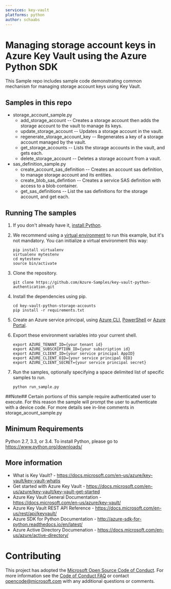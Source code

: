 ```yaml
---
services: key-vault
platforms: python
author: schaabs
---
```

# Managing storage account keys in Azure Key Vault using the Azure Python SDK

This Sample repo includes sample code demonstrating common mechanism for managing storage account keys using Key Vault.

## Samples in this repo
* storage_account_sample.py
  * add_storage_account -- Creates a storage account then adds the storage account to the vault to manage its keys.
  * update_storage_account -- Updates a storage account in the vault.
  * regenerate_storage_account_key -- Regenerates a key of a storage account managed by the vault.
  * get_storage_accounts -- Lists the storage accounts in the vault, and gets each.
  * delete_storage_account -- Deletes a storage account from a vault.
* sas_definition_sample.py
  * create_account_sas_definition -- Creates an account sas definition, to manage storage account and its entities.
  * create_blob_sas_defintion -- Creates a service SAS definition with access to a blob container.
  * get_sas_definitions -- List the sas definitions for the storage account, and get each.

## Running The samples
1. If you don't already have it, [install Python](https://www.python.org/downloads/).

2. We recommend using a [virtual environment](https://docs.python.org/3/tutorial/venv.html) to run this example, but it's not mandatory. You can initialize a virtual environment this way:

    ```
    pip install virtualenv
    virtualenv mytestenv
    cd mytestenv
    source bin/activate
    ```

3. Clone the repository.

    ```
    git clone https://github.com/Azure-Samples/key-vault-python-authentication.git
    ```

4. Install the dependencies using pip.

    ```
    cd key-vault-python-storage-accounts
    pip install -r requirements.txt
    ```

5. Create an Azure service principal, using 
[Azure CLI](http://azure.microsoft.com/documentation/articles/resource-group-authenticate-service-principal-cli/),
[PowerShell](http://azure.microsoft.com/documentation/articles/resource-group-authenticate-service-principal/)
or [Azure Portal](http://azure.microsoft.com/documentation/articles/resource-group-create-service-principal-portal/).

6. Export these environment variables into your current shell. 

    ```
    export AZURE_TENANT_ID={your tenant id}
    export AZURE_SUBSCRIPTION_ID={your subscription id}
    export AZURE_CLIENT_ID={your service principal AppID}
    export AZURE_CLIENT_OID={your service principal OID}
    export AZURE_CLIENT_SECRET={your service principal secret}
    ```

7. Run the samples, optionally specifying a space delimited list of specific samples to run.

    ```
    python run_sample.py
    ```

##Note## Certain portions of this sample require authenticated user to execute.  For this reason the sample will prompt
the user to authenticate with a device code.  For more details see in-line comments in storage_acount_sample.py

## Minimum Requirements
Python 2.7, 3.3, or 3.4.
To install Python, please go to https://www.python.org/downloads/

## More information

* What is Key Vault? - https://docs.microsoft.com/en-us/azure/key-vault/key-vault-whatis
* Get started with Azure Key Vault - https://docs.microsoft.com/en-us/azure/key-vault/key-vault-get-started
* Azure Key Vault General Documentation - https://docs.microsoft.com/en-us/azure/key-vault/
* Azure Key Vault REST API Reference - https://docs.microsoft.com/en-us/rest/api/keyvault/
* Azure SDK for Python Documentation - http://azure-sdk-for-python.readthedocs.io/en/latest/
* Azure Active Directory Documenation - https://docs.microsoft.com/en-us/azure/active-directory/
  
# Contributing

This project has adopted the [Microsoft Open Source Code of Conduct](https://opensource.microsoft.com/codeofconduct/). For more information 
see the [Code of Conduct FAQ](https://opensource.microsoft.com/codeofconduct/faq/) or contact [opencode@microsoft.com](mailto:opencode@microsoft.com) 
with any additional questions or comments.
